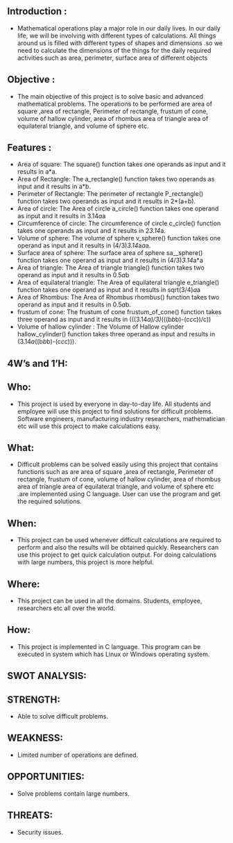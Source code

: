## Introduction :
* Mathematical operations play a major role in our daily lives. In our daily life, we will be involving with different types of calculations. All things around us is filled with different types of shapes and dimensions .so we need to calculate the dimensions of the things for the daily required activities such as area, perimeter, surface area of different objects
## Objective :
* The main objective of this project is to solve basic and advanced mathematical problems. The operations to be performed are area of square ,area of rectangle, Perimeter of rectangle, frustum of cone, volume of hallow cylinder, area of rhombus area of triangle  area of equilateral triangle, and volume of sphere etc.
## Features :
*  Area of square: The  square() function takes one operands as input and it results in a*a.
*  Area of Rectangle: The  a_rectangle() function takes two operands as input and it results in a*b.
*  Perimeter of Rectangle: The perimeter of rectangle P_rectangle() function takes two operands as input and it results in 2*(a+b).
*  Area of circle: The Area of circle a_circle() function takes one operand as input and it results in 3.14*a*a
*  Circumference of circle: The circumference of circle c_circle() function takes one operands as input and it results in 2*3.14*a.
*  Volume of sphere: The volume of sphere v_sphere() function takes one operand as input and it results in (4/3)*3.14*a*a*a.
*  Surface area of sphere: The surface area of sphere sa__sphere() function takes one operand as input and it results in (4/3)*3.14*a*a
*  Area of triangle: The Area of triangle triangle() function takes two operand as input and it results in 0.5*a*b
*  Area of equilateral triangle: The Area of  equilateral triangle e_triangle() function takes one operand as input and it results in sqrt(3/4)*a*a
*  Area of Rhombus: The Area of Rhombus rhombus() function takes two operand as input and it results in 0.5*a*b.
*  frustum of cone: The frustum of cone frustum_of_cone() function takes three operand as input and it results in (((3.14*a)/3)*(((b*b*b)-(c*c*c))/c))
* Volume of hallow cylinder : The Volume of Hallow  cylinder hallow_cylinder() function takes three operand as input and results in (3.14*a*((b*b*b)-(c*c*c))).
## 4W’s and 1’H:
## Who:
* This project is used by everyone in day-to-day life. All students and employee will use this project to find solutions for difficult problems. Software engineers, manufacturing industry researchers, mathematician etc will use this project to make calculations easy.
## What:
* Difficult problems can be solved easily using this project that contains functions such as are area of square ,area of rectangle, Perimeter of rectangle, frustum of cone, volume of hallow cylinder, area of rhombus area of triangle  area of equilateral triangle, and volume of sphere etc .are implemented using C language. User can use the program and get the required solutions.
## When:
* This project can be used whenever difficult calculations are required to perform and also the results will be obtained quickly. Researchers can use this project to get quick calculation output. For doing calculations with large numbers, this project is more helpful.
## Where:
* This project can be used in all the domains. Students, employee, researchers etc all over the world.
## How:
* This project is implemented in C language. This program can be executed in system which has Linux or Windows operating system.
## SWOT ANALYSIS:
## STRENGTH:
* Able to solve difficult problems.
## WEAKNESS:
* Limited number of operations are defined.
## OPPORTUNITIES:
* Solve problems contain large numbers.
## THREATS:
* Security issues.
